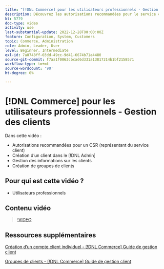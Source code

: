 ```yaml
---
title: "[!DNL Commerce] pour les utilisateurs professionnels - Gestion des clients"
description: Découvrez les autorisations recommandées pour le service client, en créant un client dans le [!DNL Admin], de gérer les informations sur les clients et de créer des groupes de clients.
kt: 5779
doc-type: video
activity: use
last-substantial-update: 2022-12-28T00:00:00Z
feature: Configuration, System, Customers
topic: Commerce, Administration
role: Admin, Leader, User
level: Beginner, Intermediate
exl-id: 7a0743ff-03dd-49cc-9d41-6674b71a4480
source-git-commit: f7aa1f0063cbcad6d331a13817214b1bf2158571
workflow-type: tm+mt
source-wordcount: '90'
ht-degree: 0%

---
```


# [!DNL Commerce] pour les utilisateurs professionnels - Gestion des clients

Dans cette vidéo :

- Autorisations recommandées pour un CSR (représentant du service client)
- Création d’un client dans le [!DNL Admin]
- Gestion des informations sur les clients
- Création de groupes de clients

## Pour qui est cette vidéo ?

- Utilisateurs professionnels

## Contenu vidéo

>[!VIDEO](https://video.tv.adobe.com/v/36189?quality=12&learn=on)

## Ressources supplémentaires

[Création d’un compte client individuel - [!DNL Commerce] Guide de gestion client](https://experienceleague.adobe.com/docs/commerce-admin/customers/customer-accounts/account-create.html)

[Groupes de clients - [!DNL Commerce] Guide de gestion client](https://experienceleague.adobe.com/docs/commerce-admin/customers/customers-menu/customer-groups.html)
